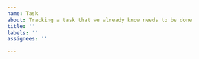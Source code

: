 ```yaml
---
name: Task
about: Tracking a task that we already know needs to be done
title: ''
labels: ''
assignees: ''

---
```



